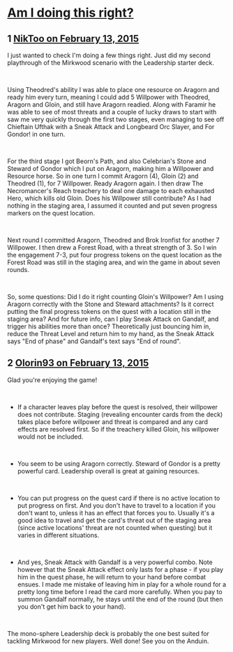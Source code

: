 # [Am I doing this right?](https://community.fantasyflightgames.com/topic/134841-am-i-doing-this-right/)

## 1 [NikToo on February 13, 2015](https://community.fantasyflightgames.com/topic/134841-am-i-doing-this-right/?do=findComment&comment=1447664)

I just wanted to check I'm doing a few things right. Just did my second playthrough of the Mirkwood scenario with the Leadership starter deck.

 

Using Theodred's ability I was able to place one resource on Aragorn and ready him every turn, meaning I could add 5 Willpower with Theodred, Aragorn and Gloin, and still have Aragorn readied. Along with Faramir he was able to see of most threats and a couple of lucky draws to start with saw me very quickly through the first two stages, even managing to see off Chieftain Ufthak with a Sneak Attack and Longbeard Orc Slayer, and For Gondor! in one turn.

 

For the third stage I got Beorn's Path, and also Celebrian's Stone and Steward of Gondor which I put on Aragorn, making him a Willpower and Resource horse. So in one turn I commit Aragorn (4), Gloin (2) and Theodred (1), for 7 Willpower. Ready Aragorn again. I then draw The Necromancer's Reach treachery to deal one damage to each exhausted Hero, which kills old Gloin. Does his Willpower still contribute? As I had nothing in the staging area, I assumed it counted and put seven progress markers on the quest location.

 

Next round I committed Aragorn, Theodred and Brok Ironfist for another 7 Willpower. I then drew a Forest Road, with a threat strength of 3. So I win the engagement 7-3, put four progress tokens on the quest location as the Forest Road was still in the staging area, and win the game in about seven rounds.

 

So, some questions: Did I do it right counting Gloin's Willpower? Am I using Aragorn correctly with the Stone and Steward attachments? Is it correct putting the final progress tokens on the quest with a location still in the staging area? And for future info, can I play Sneak Attack on Gandalf, and trigger his abilities more than once? Theoretically just bouncing him in, reduce the Threat Level and return him to my hand, as the Sneak Attack says "End of phase" and Gandalf's text says "End of round".

## 2 [Olorin93 on February 13, 2015](https://community.fantasyflightgames.com/topic/134841-am-i-doing-this-right/?do=findComment&comment=1447700)

Glad you're enjoying the game!

 

- If a character leaves play before the quest is resolved, their willpower does not contribute. Staging (revealing encounter cards from the deck) takes place before willpower and threat is compared and any card effects are resolved first. So if the treachery killed Gloin, his willpower would not be included.

 

- You seem to be using Aragorn correctly. Steward of Gondor is a pretty powerful card. Leadership overall is great at gaining resources.

 

- You can put progress on the quest card if there is no active location to put progress on first. And you don't have to travel to a location if you don't want to, unless it has an effect that forces you to. Usually it's a good idea to travel and get the card's threat out of the staging area (since active locations' threat are not counted when questing) but it varies in different situations.

 

- And yes, Sneak Attack with Gandalf is a very powerful combo. Note however that the Sneak Attack effect only lasts for a phase - if you play him in the quest phase, he will return to your hand before combat ensues. I made me mistake of leaving him in play for a whole round for a pretty long time before I read the card more carefully. When you pay to summon Gandalf normally, he stays until the end of the round (but then you don't get him back to your hand).

 

The mono-sphere Leadership deck is probably the one best suited for tackling Mirkwood for new players. Well done! See you on the Anduin.

